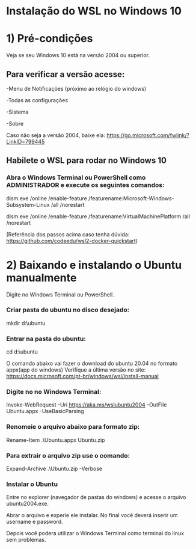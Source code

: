 # Instalação do WSL no Windows 10

# 1) Pré-condições
Veja se seu Windows 10 está na versão 2004 ou superior.
## Para verificar a versão acesse:

-Menu de Notificações (próximo ao relógio do windows)

-Todas as configurações

-Sistema

-Sobre

Caso não seja a versão 2004, baixe ela: https://go.microsoft.com/fwlink/?LinkID=799445

## Habilete o WSL para rodar no Windows 10

### Abra o Windows Terminal ou PowerShell como ADMINISTRADOR e execute os seguintes comandos:

dism.exe /online /enable-feature /featurename:Microsoft-Windows-Subsystem-Linux /all /norestart

dism.exe /online /enable-feature /featurename:VirtualMachinePlatform /all /norestart

(Referência dos passos acima caso tenha dúvida: https://github.com/codeedu/wsl2-docker-quickstart)

# 2) Baixando e instalando o Ubuntu manualmente

Digite no Windows Terminal ou PowerShell.
### Criar pasta do ubuntu no disco desejado:

mkdir d:\ubuntu

### Entrar na pasta do ubuntu:

cd d:\ubuntu

O comando abaixo vai fazer o download do ubuntu 20.04 no formato appx(app do windows)
Verifique a última versão no site: https://docs.microsoft.com/pt-br/windows/wsl/install-manual

### Digite no no Windows Terminal:

Invoke-WebRequest -Uri https://aka.ms/wslubuntu2004 -OutFile Ubuntu.appx -UseBasicParsing

### Renomeie o arquivo abaixo para formato zip:

Rename-Item .\Ubuntu.appx Ubuntu.zip

### Para extrair o arquivo zip use o comando:

Expand-Archive .\Ubuntu.zip -Verbose

### Instalar o Ubuntu

Entre no explorer (navegador de pastas do windows) e acesse o arquivo ubuntu2004.exe. 

Abrar o arquivo e experie ele instalar. No final você deverá inserir um username e password.

Depois você podera utilizar o Windows Terminal como terminal do linux sem problemas.
